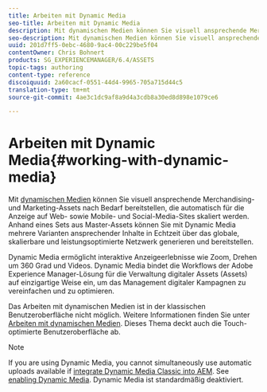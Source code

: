 ```yaml
---
title: Arbeiten mit Dynamic Media
seo-title: Arbeiten mit Dynamic Media
description: Mit dynamischen Medien können Sie visuell ansprechende Merchandising- und Marketing-Assets nach Bedarf bereitstellen, die automatisch für die Anzeige auf Web- sowie Mobile- und Social-Media-Sites skaliert werden. Anhand eines Sets von Master-Assets können Sie mit dynamischen Medien mehrere Variationen ansprechender Inhalte in Echtzeit über das globale, skalierbare und leistungsoptimierte Netzwerk generieren und bereitstellen.
seo-description: Mit dynamischen Medien können Sie visuell ansprechende Merchandising- und Marketing-Assets nach Bedarf bereitstellen, die automatisch für die Anzeige auf Web- sowie Mobile- und Social-Media-Sites skaliert werden. Anhand eines Sets von Master-Assets können Sie mit dynamischen Medien mehrere Variationen ansprechender Inhalte in Echtzeit über das globale, skalierbare und leistungsoptimierte Netzwerk generieren und bereitstellen.
uuid: 201d7ff5-0ebc-4680-9ac4-00c229be5f04
contentOwner: Chris Bohnert
products: SG_EXPERIENCEMANAGER/6.4/ASSETS
topic-tags: authoring
content-type: reference
discoiquuid: 2a60cacf-0551-44d4-9965-705a715d44c5
translation-type: tm+mt
source-git-commit: 4ae3c1dc9af8a9d4a3cdb8a30ed8d898e1079ce6

---
```



# Arbeiten mit Dynamic Media{#working-with-dynamic-media}

Mit [dynamischen Medien](https://www.adobe.com/solutions/web-experience-management/dynamic-media.html) können Sie visuell ansprechende Merchandising- und Marketing-Assets nach Bedarf bereitstellen, die automatisch für die Anzeige auf Web- sowie Mobile- und Social-Media-Sites skaliert werden. Anhand eines Sets aus Master-Assets können Sie mit Dynamic Media mehrere Varianten ansprechender Inhalte in Echtzeit über das globale, skalierbare und leistungsoptimierte Netzwerk generieren und bereitstellen.

Dynamic Media ermöglicht interaktive Anzeigeerlebnisse wie Zoom, Drehen um 360 Grad und Videos. Dynamic Media bindet die Workflows der Adobe Experience Manager-Lösung für die Verwaltung digitaler Assets (Assets) auf einzigartige Weise ein, um das Management digitaler Kampagnen zu vereinfachen und zu optimieren.

Das Arbeiten mit dynamischen Medien ist in der klassischen Benutzeroberfläche nicht möglich. Weitere Informationen finden Sie unter [Arbeiten mit dynamischen Medien](/help/assets/dynamic-media.md). Dieses Thema deckt auch die Touch-optimierte Benutzeroberfläche ab.

>[!NOTE]
>
>If you are using Dynamic Media, you cannot simultaneously use automatic uploads available if [integrate Dynamic Media Classic into AEM](/help/sites-administering/scene7.md). See [enabling Dynamic Media](/help/assets/config-dynamic.md#enabling-dynamic-media). Dynamic Media ist standardmäßig deaktiviert.

